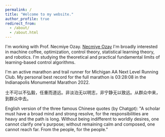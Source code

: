 ```yaml
---
permalink: /
title: "Welcome to my website."
author_profile: true
redirect_from: 
  - /about/
  - /about.html
---
```


I'm working with Prof. Necmiye Ozay. <a href="[https://www.example.com](https://web.eecs.umich.edu/~necmiye/)" target="_blank">Necmiye Ozay</a> I'm broadly interested in machine coffee, optimization, control theory, statistical learning theory, and robotics. I'm studying the theoretical and practical fundamental limits of learning-based control algorithms.  

I'm an active marathon and trail runner for Michigan AA Next Level Running Club. My personal best record for the full marathon is 03:28:08 in the Indianapolis Monumental Marathon 2022.

士不可以不弘毅，任重而道远。非淡泊无以明志，非宁静无以致远。从群众中来，到群众中去。

English version of the three famous Chinese quotes (by Chatgpt): "A scholar must have a broad mind and strong resolve, for the responsibilities are heavy and the path is long. Without being indifferent to worldly desires, one cannot clarify one's purpose; without remaining calm and composed, one cannot reach far. From the people, for the people."


